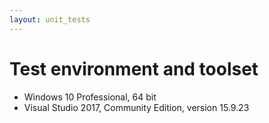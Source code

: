 ```yaml
---
layout: unit_tests
---
```


# Test environment and toolset 

* Windows 10 Professional, 64 bit
* Visual Studio 2017, Community Edition, version 15.9.23
